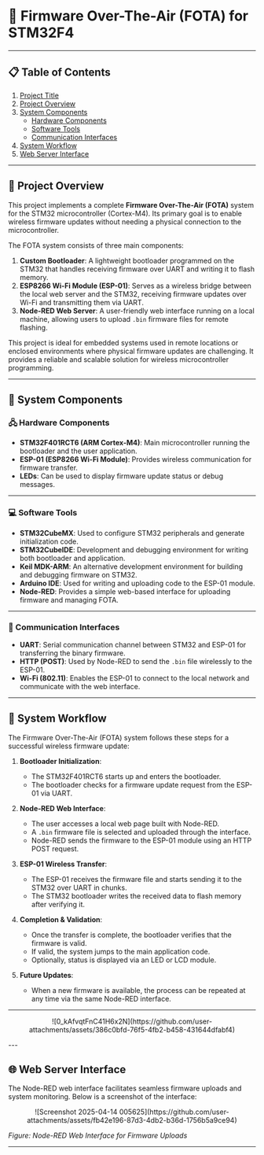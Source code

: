 # 📡 Firmware Over-The-Air (FOTA) for STM32F4

---

## 📋 Table of Contents

1. [Project Title](#-project-title)
2. [Project Overview](#-project-overview)
3. [System Components](#-system-components)
   - [Hardware Components](#hardware-components)
   - [Software Tools](#software-tools)
   - [Communication Interfaces](#communication-interfaces)
4. [System Workflow](#-system-workflow)
5. [Web Server Interface](#web-server-interface)

---

## 🧾 Project Overview

This project implements a complete **Firmware Over-The-Air (FOTA)** system for the STM32 microcontroller (Cortex-M4). Its primary goal is to enable wireless firmware updates without needing a physical connection to the microcontroller.

The FOTA system consists of three main components:

1. **Custom Bootloader**: A lightweight bootloader programmed on the STM32 that handles receiving firmware over UART and writing it to flash memory.
2. **ESP8266 Wi-Fi Module (ESP-01)**: Serves as a wireless bridge between the local web server and the STM32, receiving firmware updates over Wi-Fi and transmitting them via UART.
3. **Node-RED Web Server**: A user-friendly web interface running on a local machine, allowing users to upload `.bin` firmware files for remote flashing.

This project is ideal for embedded systems used in remote locations or enclosed environments where physical firmware updates are challenging. It provides a reliable and scalable solution for wireless microcontroller programming.

---

## 🔧 System Components

### 🖧 Hardware Components

- **STM32F401RCT6 (ARM Cortex-M4)**: Main microcontroller running the bootloader and the user application.
- **ESP-01 (ESP8266 Wi-Fi Module)**: Provides wireless communication for firmware transfer.
- **LEDs**: Can be used to display firmware update status or debug messages.

---

### 💻 Software Tools

- **STM32CubeMX**: Used to configure STM32 peripherals and generate initialization code.
- **STM32CubeIDE**: Development and debugging environment for writing both bootloader and application.
- **Keil MDK-ARM**: An alternative development environment for building and debugging firmware on STM32.
- **Arduino IDE**: Used for writing and uploading code to the ESP-01 module.
- **Node-RED**: Provides a simple web-based interface for uploading firmware and managing FOTA.

---

### 📡 Communication Interfaces

- **UART**: Serial communication channel between STM32 and ESP-01 for transferring the binary firmware.
- **HTTP (POST)**: Used by Node-RED to send the `.bin` file wirelessly to the ESP-01.
- **Wi-Fi (802.11)**: Enables the ESP-01 to connect to the local network and communicate with the web interface.

---

## 🧭 System Workflow

The Firmware Over-The-Air (FOTA) system follows these steps for a successful wireless firmware update:

1. **Bootloader Initialization**:
   - The STM32F401RCT6 starts up and enters the bootloader.
   - The bootloader checks for a firmware update request from the ESP-01 via UART.

2. **Node-RED Web Interface**:
   - The user accesses a local web page built with Node-RED.
   - A `.bin` firmware file is selected and uploaded through the interface.
   - Node-RED sends the firmware to the ESP-01 module using an HTTP POST request.

3. **ESP-01 Wireless Transfer**:
   - The ESP-01 receives the firmware file and starts sending it to the STM32 over UART in chunks.
   - The STM32 bootloader writes the received data to flash memory after verifying it.

4. **Completion & Validation**:
   - Once the transfer is complete, the bootloader verifies that the firmware is valid.
   - If valid, the system jumps to the main application code.
   - Optionally, status is displayed via an LED or LCD module.

5. **Future Updates**:
   - When a new firmware is available, the process can be repeated at any time via the same Node-RED interface.

---
<p align="center">
![0_kAfvqtFnC41H6x2N](https://github.com/user-attachments/assets/386c0bfd-76f5-4fb2-b458-431644dfabf4)
</p>
---

## 🌐 Web Server Interface

The Node-RED web interface facilitates seamless firmware uploads and system monitoring. Below is a screenshot of the interface:
<p align="center">
![Screenshot 2025-04-14 005625](https://github.com/user-attachments/assets/fb42e196-87d3-4db2-b36d-1756b5a9ce94)
</p>

*Figure: Node-RED Web Interface for Firmware Uploads*

---
